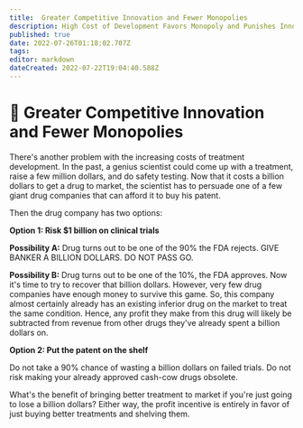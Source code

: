 ```yaml
---
title:  Greater Competitive Innovation and Fewer Monopolies
description: High Cost of Development Favors Monopoly and Punishes Innovation
published: true
date: 2022-07-26T01:18:02.707Z
tags: 
editor: markdown
dateCreated: 2022-07-22T19:04:40.588Z
---
```


# 🧐 Greater Competitive Innovation and Fewer Monopolies

There's another problem with the increasing costs of treatment development. In the past, a genius scientist could come up with a treatment, raise a few million dollars, and do safety testing. Now that it costs a billion dollars to get a drug to market, the scientist has to persuade one of a few giant drug companies that can afford it to buy his patent.

Then the drug company has two options:

**Option 1: Risk $1 billion on clinical trials**

**Possibility A:** Drug turns out to be one of the 90% the FDA rejects. GIVE BANKER A BILLION DOLLARS. DO NOT PASS GO.

**Possibility B:** Drug turns out to be one of the 10%, the FDA approves. Now it's time to try to recover that billion dollars. However, very few drug companies have enough money to survive this game. So, this company almost certainly already has an existing inferior drug on the market to treat the same condition. Hence, any profit they make from this drug will likely be subtracted from revenue from other drugs they've already spent a billion dollars on.

**Option 2: Put the patent on the shelf**

Do not take a 90% chance of wasting a billion dollars on failed trials. Do not risk making your already approved cash-cow drugs obsolete.

What's the benefit of bringing better treatment to market if you're just going to lose a billion dollars? Either way, the profit incentive is entirely in favor of just buying better treatments and shelving them.
